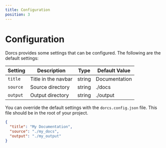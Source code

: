 ```yaml
---
title: Configuration
position: 3
---
```


# Configuration

Dorcs provides some settings that can be configured. The following are the default settings:

| Setting  | Description         | Type   | Default Value |
| -------- | ------------------- | ------ | ------------- |
| `title`  | Title in the navbar | string | Documentation |
| `source` | Source directory    | string | ./docs        |
| `output` | Output directory    | string | ./output      |

You can override the default settings with the `dorcs.config.json` file. This file should be in the root of your project.

```json
{
  "title": "My Documentation",
  "source": "./my_docs",
  "output": "./my_output"
}
```

